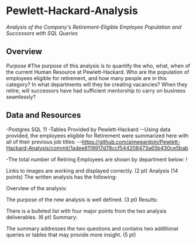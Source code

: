 # Pewlett-Hackard-Analysis

*Analysis of the Company's Retirement-Eligible Employee Population and Successors with SQL Queries*


## Overview
*Purpose*
#The purpose of this analysis is to quantify the who, what, when of the current Human Resource at Pewlett-Hackard. Who are the population of employees eligible for retirement, and how many people are in this category? In what departments will they be creating vacancies? When they retire, will successors have had sufficient mentorship to carry on business seamlessly?

## Data and Resources
-Postgres SQL 11 
-Tables Provided by Pewlett-Hackard
--Using data provided, the employees eligible for Retirement were summarized here with all of their previous job titles:
--https://github.com/aimeeardoin/Pewlett-Hackard-Analysis/commit/1adee8119917d78ccf544208473a65b430ce5bab

-The total number of Retiring Employees are shown by department below:
! 



Links to images are working and displayed correctly. (2 pt)
Analysis (14 points)
The written analysis has the following:

Overview of the analysis:

The purpose of the new analysis is well defined. (3 pt)
Results:

There is a bulleted list with four major points from the two analysis deliverables. (6 pt)
Summary:

The summary addresses the two questions and contains two additional queries or tables that may provide more insight. (5 pt)
